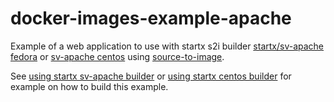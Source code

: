 # docker-images-example-apache

Example of a web application to use with startx s2i builder [startx/sv-apache fedora](https://hub.docker.com/r/startx/sv-apache) or [sv-apache centos](https://hub.docker.com/r/startx/sv-apache) using [source-to-image](https://github.com/openshift/source-to-image).

See [using startx sv-apache builder](https://github.com/startxfr/docker-images/blob/master/Services/apache/README.md#using-this-image-as-s2i-builder) or  [using startx centos builder](https://github.com/startxfr/docker-images/blob/centos7/Services/apache/README.md#using-this-image-as-s2i-builder) for example on how to build this example.